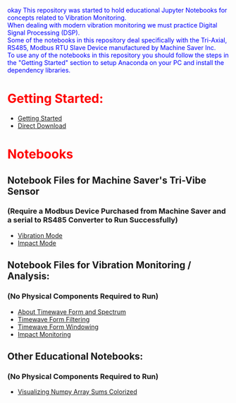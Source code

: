 <style
  type="text/css">
h1 {color:red;}

p {color:blue;}
</style>
okay
This repository was started to hold educational Jupyter Notebooks for concepts related to Vibration Monitoring.  
When dealing with modern vibration monitoring we must practice Digital Signal Processing (DSP).  
Some of the notebooks in this repository deal specifically with the Tri-Axial, RS485, Modbus RTU Slave Device manufactured by Machine Saver Inc.  
To use any of the notebooks in this repository you should follow the steps in the "Getting Started" section to setup Anaconda on your PC and install the dependency libraries.  
# Getting Started:
* [Getting Started](https://docs.google.com/document/d/1rcmZxmFG_VQCJKflxv8HvF_p3KygwyADzOd3SKzEeSw/edit)
* [Direct Download](https://github.com/drowsylogic/sensor_notebooks/blob/master/Jupyter%20Notebook%20Setup.docx)

# Notebooks
## Notebook Files for Machine Saver's Tri-Vibe Sensor 
### (Require a Modbus Device Purchased from Machine Saver and a serial to RS485 Converter to Run Successfully)
* [Vibration Mode](https://github.com/drowsylogic/sensor_notebooks/blob/master/TriVibe_Class_Vibration.ipynb)
* [Impact Mode](https://github.com/drowsylogic/sensor_notebooks/blob/master/TriVibe_Class_Impact.ipynb)

## Notebook Files for Vibration Monitoring / Analysis:
### (No Physical Components Required to Run)
* [About Timewave Form and Spectrum](https://github.com/drowsylogic/sensor_notebooks/blob/master/About_Vibration_Spectrum_%26_Timewave_Form.ipynb)
* [Timewave Form Filtering](https://github.com/drowsylogic/sensor_notebooks/blob/master/Digital_Signal_Filtering.ipynb)
* [Timewave Form Windowing](https://github.com/drowsylogic/sensor_notebooks/blob/master/Digital_Signal_Windowing.ipynb)
* [Impact Monitoring](https://github.com/drowsylogic/sensor_notebooks/blob/master/Impact_Window_Simulation.ipynb)

## Other Educational Notebooks:
### (No Physical Components Required to Run)
* [Visualizing Numpy Array Sums Colorized](https://github.com/drowsylogic/sensor_notebooks/blob/master/Colored_Numpy_Array_Sums.ipynb)
